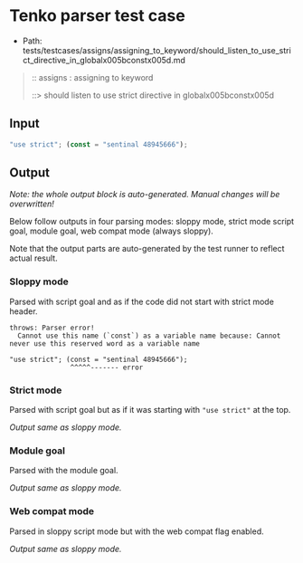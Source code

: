# Tenko parser test case

- Path: tests/testcases/assigns/assigning_to_keyword/should_listen_to_use_strict_directive_in_globalx005bconstx005d.md

> :: assigns : assigning to keyword
>
> ::> should listen to use strict directive in globalx005bconstx005d

## Input

`````js
"use strict"; (const = "sentinal 48945666");
`````

## Output

_Note: the whole output block is auto-generated. Manual changes will be overwritten!_

Below follow outputs in four parsing modes: sloppy mode, strict mode script goal, module goal, web compat mode (always sloppy).

Note that the output parts are auto-generated by the test runner to reflect actual result.

### Sloppy mode

Parsed with script goal and as if the code did not start with strict mode header.

`````
throws: Parser error!
  Cannot use this name (`const`) as a variable name because: Cannot never use this reserved word as a variable name

"use strict"; (const = "sentinal 48945666");
               ^^^^^------- error
`````

### Strict mode

Parsed with script goal but as if it was starting with `"use strict"` at the top.

_Output same as sloppy mode._

### Module goal

Parsed with the module goal.

_Output same as sloppy mode._

### Web compat mode

Parsed in sloppy script mode but with the web compat flag enabled.

_Output same as sloppy mode._
